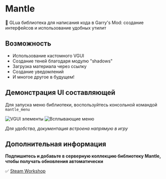 # Mantle
🎈 GLua библиотека для написания кода в Garry's Mod: создание интерфейсов и использование удобных утилит

## Возможность
- Использование кастомного VGUI
- Создание теней благодаря модулю "shadows"
- Загрузка материала через ссылку
- Создание уведомлений
- И многое другое в будущем!

## Демонстрация UI составляющей
Для запуска меню библиотеки, воспользуйтесь консольной командой `mantle_menu`

![VGUI элементы](https://github.com/user-attachments/assets/08d6358a-43a1-41f7-ae3d-3c45aaa66c48)
![Всплывающие меню](https://github.com/user-attachments/assets/4a0638d1-0d69-444d-93ce-6d6fa25c814b)

*Для удобства, документация встроена напрямую в игру*

## Дополнительная информация
**Подпишитесь и добавьте в серверную коллекцию библиотеку Mantle, чтобы получать обновления автоматически**

✅ [Steam Workshop](https://steamcommunity.com/sharedfiles/filedetails/?id=3126986993)
